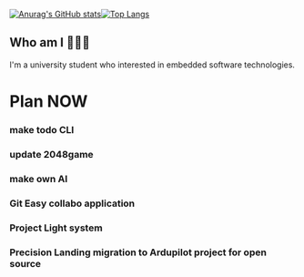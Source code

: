 [![Anurag's GitHub stats](https://github-readme-stats.vercel.app/api?username=HarryKito&theme=synthwave)](https://github.com/anuraghazra/github-readme-stats)[![Top Langs](https://github-readme-stats.vercel.app/api/top-langs/?username=HarryKito&layout=compact)](https://github.com/anuraghazra/github-readme-stats)
## Who am I 🤖🇰🇷
I'm a university student who interested in embedded software technologies.

# Plan NOW
### make todo CLI
### update 2048game
### make own AI
### Git Easy collabo application
### Project Light system
### Precision Landing migration to Ardupilot project for open source
